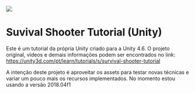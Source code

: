 ![](https://unity3d.com/sites/default/files/survivalshooter_projectheader.png)
# Suvival Shooter Tutorial (Unity)

Este é um tutorial da própria Unity criado para a Unity 4.6.
O projeto original, vídeos e demais informações podem ser encontrados no link:
https://unity3d.com/pt/learn/tutorials/s/survival-shooter-tutorial

A intenção deste projeto é aproveitar os assets para testar novas técnicas e variar um pouco mais os recursos implementados.
No momento estou usando a versão 2018.04f1
